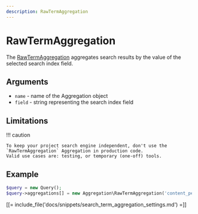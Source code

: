 ```yaml
---
description: RawTermAggregation
---
```


# RawTermAggregation

The [RawTermAggregation](../../api/php_api/php_api_reference/classes/Ibexa-Contracts-Core-Repository-Values-Content-Query-Aggregation-RawTermAggregation.html) aggregates search results by the value of the selected search index field.

## Arguments

- `name` - name of the Aggregation object
- `field` - string representing the search index field

## Limitations

!!! caution

    To keep your project search engine independent, don't use the `RawTermAggregation` Aggregation in production code.
    Valid use cases are: testing, or temporary (one-off) tools.

## Example

``` php
$query = new Query();
$query->aggregations[] = new Aggregation\RawTermAggregation('content_per_content_type', 'content_type_id_id');
```

[[= include_file('docs/snippets/search_term_aggregation_settings.md') =]]

